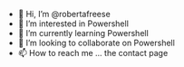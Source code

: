 - 👋 Hi, I’m @robertafreese
- 👀 I’m interested in Powershell
- 🌱 I’m currently learning Powershell
- 💞️ I’m looking to collaborate on Powershell
- 📫 How to reach me ... the contact page

<!---
robertafreese/robertafreese is a ✨ special ✨ repository because its `README.md` (this file) appears on your GitHub profile.
You can click the Preview link to take a look at your changes.
--->
